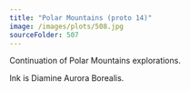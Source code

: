 ```yaml
---
title: "Polar Mountains (proto 14)"
image: /images/plots/508.jpg
sourceFolder: 507
---
```


Continuation of Polar Mountains explorations.

Ink is Diamine Aurora Borealis.
